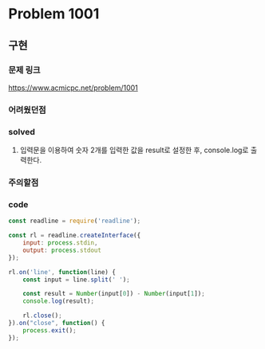 # Problem 1001

## 구현

### 문제 링크
<https://www.acmicpc.net/problem/1001>

### 어려웠던점

### solved
1. 입력문을 이용하여 숫자 2개를 입력한 값을 result로 설정한 후, console.log로 출력한다.

### 주의할점

### code
```javascript
const readline = require('readline');

const rl = readline.createInterface({
    input: process.stdin,
    output: process.stdout
});

rl.on('line', function(line) {
    const input = line.split(' ');

    const result = Number(input[0]) - Number(input[1]);
    console.log(result);

    rl.close();
}).on("close", function() {
    process.exit();
});